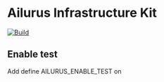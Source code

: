 # Ailurus Infrastructure Kit 

[![Build](https://github.com/keqing996/Ailurus/actions/workflows/cmake-multi-platform.yml/badge.svg)](https://github.com/keqing996/Ailurus/actions/workflows/cmake-multi-platform.yml)

## Enable test

Add define AILURUS_ENABLE_TEST on